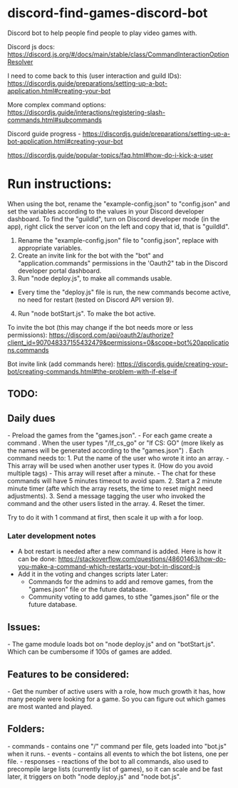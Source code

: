 # discord-find-games-discord-bot
Discord bot to help people find people to play video games with.

Discord js docs:
https://discord.js.org/#/docs/main/stable/class/CommandInteractionOptionResolver


I need to come back to this (user interaction and guild IDs):
https://discordjs.guide/preparations/setting-up-a-bot-application.html#creating-your-bot

More complex command options: https://discordjs.guide/interactions/registering-slash-commands.html#subcommands

Discord guide progress - https://discordjs.guide/preparations/setting-up-a-bot-application.html#creating-your-bot

https://discordjs.guide/popular-topics/faq.html#how-do-i-kick-a-user


<h1>Run instructions:</h1>

When using the bot, rename the "example-config.json" to "config.json" and set the variables according to the values in your Discord developer dashboard.
To find the "guildId", turn on Discord developer mode (in the app), right click the server icon on the left and copy that id, that is "guildId".

1. Rename the "example-config.json" file to "config.json", replace with appropriate variables.
2. Create an invite link for the bot with the "bot" and "application.commands" permissions in the 'Oauth2" tab in the Discord developer portal dashboard.
3. Run "node deploy.js", to make all commands usable.
- Every time the "deploy.js" file is run, the new commands become active, no need for restart (tested on Discord API version 9).
4. Run "node botStart.js". To make the bot active.

To invite the bot (this may change if the bot needs more or less permissions):
https://discord.com/api/oauth2/authorize?client_id=907048337155432479&permissions=0&scope=bot%20applications.commands


Bot invite link (add commands here):
https://discordjs.guide/creating-your-bot/creating-commands.html#the-problem-with-if-else-if


<h2>TODO:</h2>

<h2>Daily dues</h2>
- Preload the games from the "games.json".
- For each game create a command
 . When the user types "/lf_cs_go" or "lf CS: GO" (more likely as the names will be generated according to the "games.json")
 . Each command needs to:
 1. Put the name of the user who wrote it into an array.
    - This array will be used when another user types it. (How do you avoid multiple tags)
    - This array will reset after a minute.
    - The chat for these commands will have 5 minutes timeout to avoid spam.
 2. Start a 2 minute minute timer (afte which the array resets, the time to reset might need adjustments).
 3. Send a message tagging the user who invoked the command and the other users listed in the array.
 4. Reset the timer.


 Try to do it with 1 command at first, then scale it up with a for loop.

<h3> Later development notes</h3>

- A bot restart is needed after a new command is added. Here is how it can be done: https://stackoverflow.com/questions/48601463/how-do-you-make-a-command-which-restarts-your-bot-in-discord-js
- Add it in the voting and changes scripts later
 Later:
  - Commands for the admins to add and remove games, from the "games.json" file or the future database.
  - Community voting to add games, to sthe "games.json" file or the future database.




<h2>Issues:</h2>
- The game module loads bot on "node deploy.js" and on "botStart.js". Which can be cumbersome if 100s of games are added.


<h2>Features to be considered:</h2>
- Get the number of active users with a role, how much growth it has, how many people were looking for a game. So you can figure out which games are most wanted and played.

<h2>Folders:</h2>
- commands - contains one "/" command per file, gets loaded into "bot.js" when it runs.
- events - contains all events to which the bot listens, one per file.
- responses - reactions of the bot to all commands, also used to precompile large lists (currently list of games), so it can scale and be fast later, it triggers on both "node deploy.js" and "node bot.js".



